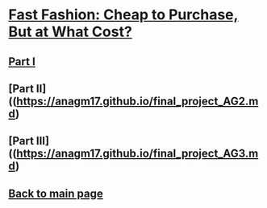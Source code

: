 # [Fast Fashion: Cheap to Purchase, But at What Cost?](https://carnegiemellon.shorthandstories.com/fast-fashion/index.html)

## [Part I](https://anagm17.github.io/final_project_AG1.md)
## [Part II]((https://anagm17.github.io/final_project_AG2.md)
## [Part III]((https://anagm17.github.io/final_project_AG3.md)
 
## [Back to main page](https://anagm17.github.io/ana-garcia-portfolio/)

